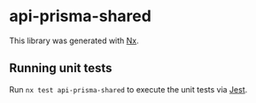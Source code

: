 # api-prisma-shared

This library was generated with [Nx](https://nx.dev).

## Running unit tests

Run `nx test api-prisma-shared` to execute the unit tests via [Jest](https://jestjs.io).
